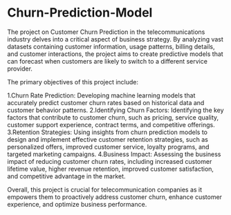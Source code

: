 # Churn-Prediction-Model
The project on Customer Churn Prediction in the telecommunications industry delves into a critical aspect of business strategy. By analyzing vast datasets containing customer information, usage patterns, billing details, and customer interactions, the project aims to create predictive models that can forecast when customers are likely to switch to a different service provider.

The primary objectives of this project include:

1.Churn Rate Prediction: Developing machine learning models that accurately predict customer churn rates based on historical data and customer behavior patterns.
2.Identifying Churn Factors: Identifying the key factors that contribute to customer churn, such as pricing, service quality, customer support experience, contract terms, and competitive offerings.
3.Retention Strategies: Using insights from churn prediction models to design and implement effective customer retention strategies, such as personalized offers, improved customer service, loyalty programs, and targeted marketing campaigns.
4.Business Impact: Assessing the business impact of reducing customer churn rates, including increased customer lifetime value, higher revenue retention, improved customer satisfaction, and competitive advantage in the market.


Overall, this project is crucial for telecommunication companies as it empowers them to proactively address customer churn, enhance customer experience, and optimize business performance.
